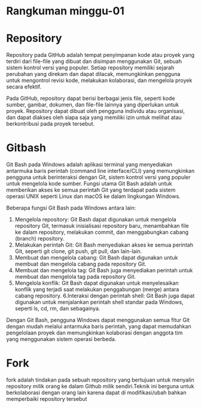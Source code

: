 # Rangkuman minggu-01
# Repository
Repository pada GitHub adalah tempat penyimpanan kode atau proyek yang terdiri dari file-file yang dibuat dan disimpan menggunakan Git, sebuah sistem kontrol versi yang populer. Setiap repository memiliki sejarah perubahan yang direkam dan dapat dilacak, memungkinkan pengguna untuk mengontrol revisi kode, melakukan kolaborasi, dan mengelola proyek secara efektif.

Pada GitHub, repository dapat berisi berbagai jenis file, seperti kode sumber, gambar, dokumen, dan file-file lainnya yang diperlukan untuk proyek. Repository dapat dibuat oleh pengguna individu atau organisasi, dan dapat diakses oleh siapa saja yang memiliki izin untuk melihat atau berkontribusi pada proyek tersebut.
# Gitbash
Git Bash pada Windows adalah aplikasi terminal yang menyediakan antarmuka baris perintah (command line interface/CLI) yang memungkinkan pengguna untuk berinteraksi dengan Git, sistem kontrol versi yang populer untuk mengelola kode sumber. Fungsi utama Git Bash adalah untuk memberikan akses ke semua perintah Git yang terdapat pada sistem operasi UNIX seperti Linux dan macOS ke dalam lingkungan Windows.

Beberapa fungsi Git Bash pada Windows antara lain:
1. Mengelola repository: Git Bash dapat digunakan untuk mengelola repository Git, termasuk inisialisasi repository baru, menambahkan file ke dalam repository, melakukan commit, dan menggabungkan cabang (branch) repository.
2. Melakukan perintah Git: Git Bash menyediakan akses ke semua perintah Git, seperti git clone, git push, git pull, dan lain-lain.
3. Membuat dan mengelola cabang: Git Bash dapat digunakan untuk membuat dan mengelola cabang pada repository Git.
4. Membuat dan mengelola tag: Git Bash juga menyediakan perintah untuk membuat dan mengelola tag pada repository Git.
5. Mengelola konflik: Git Bash dapat digunakan untuk menyelesaikan konflik yang terjadi saat melakukan penggabungan (merge) antara cabang repository.
6.Interaksi dengan perintah shell: Git Bash juga dapat digunakan untuk menjalankan perintah shell standar pada Windows, seperti ls, cd, rm, dan sebagainya.

Dengan Git Bash, pengguna Windows dapat menggunakan semua fitur Git dengan mudah melalui antarmuka baris perintah, yang dapat memudahkan pengelolaan proyek dan memungkinkan kolaborasi dengan anggota tim yang menggunakan sistem operasi berbeda.
# Fork 
fork adalah tindakan pada sebuah repository yang bertujuan untuk menyalin repository milik orang ke dalam Github milik sendiri.Teknik ini berguna untuk berkolaborasi dengan orang lain karena dapat di modifikasi/ubah bahkan memperbaiki repository tersebut

